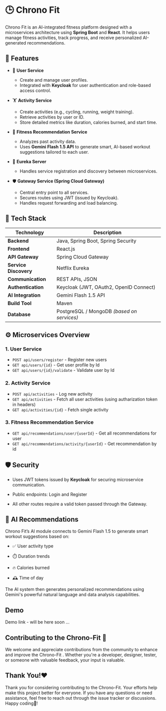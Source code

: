# 🕒 Chrono Fit

Chrono Fit is an AI-integrated fitness platform designed with a microservices architecture using **Spring Boot** and **React**. It helps users manage fitness activities, track progress, and receive personalized AI-generated recommendations.

## 🚀 Features

- 👤 **User Service**
    - Create and manage user profiles.
    - Integrated with **Keycloak** for user authentication and role-based access control.

- 🏋️ **Activity Service**
    - Create activities (e.g., cycling, running, weight training).
    - Retrieve activities by user or ID.
    - Store detailed metrics like duration, calories burned, and start time.

- 🧠 **Fitness Recommendation Service**
    - Analyzes past activity data.
    - Uses **Gemini Flash 1.5 API** to generate smart, AI-based workout suggestions tailored to each user.

- 🔗 **Eureka Server**
    - Handles service registration and discovery between microservices.

- 🛡️ **Gateway Service (Spring Cloud Gateway)**
    - Central entry point to all services.
    - Secures routes using JWT (issued by Keycloak).
    - Handles request forwarding and load balancing.

## 🧱 Tech Stack

| Technology            | Description                                       |
|-----------------------|---------------------------------------------------|
| **Backend**           | Java, Spring Boot, Spring Security                |
| **Frontend**          | React.js                                          |
| **API Gateway**       | Spring Cloud Gateway                              |
| **Service Discovery** | Netflix Eureka                                    |
| **Communication**     | REST APIs, JSON                                   |
| **Authentication**    | Keycloak (JWT, OAuth2, OpenID Connect)            |
| **AI Integration**    | Gemini Flash 1.5 API                              |
| **Build Tool**        | Maven                                             |
| **Database**          | PostgreSQL / MongoDB *(based on services)*        |

## ⚙️ Microservices Overview

### 1. User Service
- `POST api/users/register` - Register new users
- `GET api/users/{id}` - Get user profile by Id
- `GET api/users/{id}/validate` - Validate user by Id

### 2. Activity Service
- `POST api/activities` - Log new activity
- `GET api/activities` - Fetch all user activities (using autharization token in headers)
- `GET api/activities/{id}` - Fetch single activity

### 3. Fitness Recommendation Service
- `GET api/recommendations/user/{userId}` - Get all recommendations for user
- `GET api/recommendations/activity/{userId}` - Get recommendation by id


## 🛡️ Security

- Uses JWT tokens issued by **Keycloak** for securing microservice communication.

- Public endpoints: Login and Register

- All other routes require a valid token passed through the Gateway.



## 🧠 AI Recommendations

Chrono Fit’s AI module connects to Gemini Flash 1.5 to generate smart workout suggestions based on:

- ✅ User activity type

- ⏱️ Duration trends

- 🔥 Calories burned

- 🕰️ Time of day

The AI system then generates personalized recommendations using Gemini's powerful natural language and data analysis capabilities.


## Demo

Demo link - will be here soon ...



## Contributing to the Chrono-Fit 🤝

We welcome and appreciate contributions from the community to enhance and improve the Chrono-Fit . Whether you're a developer, designer, tester, or someone with valuable feedback, your input is valuable.
## Thank You!❤️

Thank you for considering contributing to the Chrono-Fit. Your efforts help make this project better for everyone. If you have any questions or need assistance, feel free to reach out through the issue tracker or discussions. Happy coding🤩!
